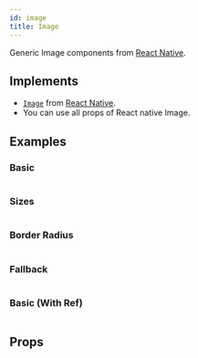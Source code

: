 ```yaml
---
id: image
title: Image
---
```


Generic Image components from [React Native](https://reactnative.dev).

## Implements

- [`Image`](https://reactnative.dev/docs/image) from [React Native](https://reactnative.dev).
- You can use all props of React native Image.

## Examples

### Basic

```ComponentSnackPlayer path=primitives,image,Basic.tsx

```

### Sizes

```ComponentSnackPlayer path=primitives,image,Sizes.tsx

```

### Border Radius

```ComponentSnackPlayer path=primitives,image,BorderRadius.tsx

```

### Fallback

```ComponentSnackPlayer path=primitives,image,FallbackSupport.tsx

```

### Basic (With Ref)

```ComponentSnackPlayer path=primitives,image,WithRef.tsx

```

## Props

```ComponentPropTable path=primitives,Image,index.tsx  showStylingProps=true

```
